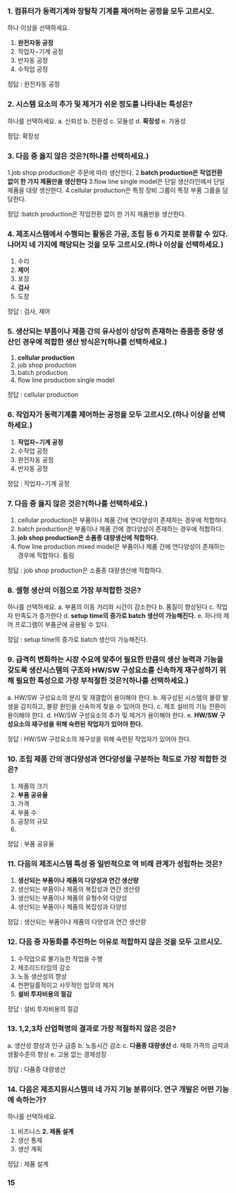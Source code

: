 ### 1. 컴퓨터가 동력기계와 장탈착 기계를 제어하는 공정을 모두 고르시오.


하나 이상을 선택하세요.
1. **완전자동 공정**
2. 작업자−기계 공정
3. 반자동 공정
4. 수작업 공정

정답 : 완전자동 공정

### 2. 시스템 요소의 추가 및 제거가 쉬운 정도를 나타내는 특성은?

하나를 선택하세요.
a. 신뢰성
b. 전환성
c. 모듈성
d. **확장성**
e. 가용성

정답: 확장성

### 3. 다음 중 옳지 않은 것은?(하나를 선택하세요.)
1.job shop production은 주문에 따라 생산한다.
2.**batch production은 작업전환 없이 한 가지 제품만을 생산한다**
3.flow line single model은 단일 생산라인에서 단일 제품을 대량 생산한다.
4.cellular production은 특정 장비 그룹이 특정 부품 그룹을 담당한다.

정답 :batch production은 작업전환 없이 한 가지 제품만을 생산한다.

### 4. 제조시스템에서 수행되는 활동은 가공, 조립 등 6 가지로 분류할 수 있다. 나머지 네 가지에 해당되는 것을 모두 고르시오.(하나 이상을 선택하세요.)
1. 수리
2. **제어** 
3. 포장 
4. **검사** 
5. 도장 

정답 : 검사, 제어

### 5. 생산되는 부품이나 제품 간의 유사성이 상당히 존재하는 중품종 중량 생산인 경우에 적합한 생산 방식은?(하나를 선택하세요.)
1. **cellular production** 
2. job shop production
3. batch production
4. flow line production single model

정답 : cellular production

### 6. 작업자가 동력기계를 제어하는 공정을 모두 고르시오.(하나 이상을 선택하세요.)
1. **작업자−기계 공정**
2. 수작업 공정
3. 완전자동 공정
4. 반자동 공정 

정답 : 작업자−기계 공정

### 7. 다음 중 옳지 않은 것은?(하나를 선택하세요.)
1. cellular production은 부품이나 제품 간에 연다양성이 존재하는 경우에 적합하다.
2. batch production은 부품이나 제품 간에 경다양성이 존재하는 경우에 적합하다.
3. **job shop production은 소품종 대량생산에 적합하다.**
4. flow line production mixed model은 부품이나 제품 간에 연다양성이 존재하는 경우에 적합하다. 틀림

정답 : job shop production은 소품종 대량생산에 적합하다.

### 8. 셀형 생산의 이점으로 가장 부적합한 것은?

하나를 선택하세요.
a. 부품의 이동 거리와 시간이 감소한다
b. 품질이 향상된다
c. 작업자 만족도가 증가한다
d. **setup time의 증가로 batch 생산이 가능해진다.**
e. 하나의 제어 프로그램이 부품군에 공용될 수 있다.

정답 : setup time의 증가로 batch 생산이 가능해진다.

### 9. 급격히 변화하는 시장 수요에 맞추어 필요한 만큼의 생산 능력과 기능을 갖도록 생산시스템의 구조와 HW/SW 구성요소를 신속하게 재구성하기 위해 필요한 특성으로 가장 부적절한 것은?(하나를 선택하세요.)
a. HW/SW 구성요소의 분리 및 재결합이 용이해야 한다.
b. 재구성된 시스템의 불량 발생을 감지하고, 불량 원인을 신속하게 찾을 수 있어야 한다.
c. 제조 설비의 기능 전환이 용이해야 한다.
d. HW/SW 구성요소의 추가 및 제거가 용이해야 한다.
e. **HW/SW 구성요소의 재구성을 위해 숙련된 작업자가 있어야 한다.**

정답 : HW/SW 구성요소의 재구성을 위해 숙련된 작업자가 있어야 한다.

### 10. 조립 제품 간의 경다양성과 연다양성을 구분하는 척도로 가장 적합한 것은?
1. 제품의 크기
2. **부품 공유율**
3. 가격
4. 부품 수
5. 공장의 규모
6. 
정답 : 부품 공유율

### 11. 다음의 제조시스템 특성 중 일반적으로 역 비례 관계가 성립하는 것은?
1. **생산되는 부품이나 제품의 다양성과 연간 생산량**
2. 생산되는 부품이나 제품의 복잡성과 연간 생산량
3. 생산되는 부품이나 제품의 유형수와 다양성
4. 생산되는 부품이나 제품의 복잡성과 다양성

정답 : 생산되는 부품이나 제품의 다양성과 연간 생산량

### 12. 다음 중 자동화를 추진하는 이유로 적합하지 않은 것을 모두 고르시오.
1. 수작업으로 불가능한 작업을 수행
2. 제조리드타임의 감소
3. 노동 생산성의 향상
4. 천편일률적이고 사무적인 업무의 제거
5. **설비 투자비용의 절감**

정답 : 설비 투자비용의 절감

### 13. 1,2,3차 산업혁명의 결과로 가장 적절하지 않은 것은?
a. 생산성 향상과 인구 급증
b. 노동시간 감소 
c. **다품종 대량생산**
d. 재화 가격의 급락과 생활수준의 향상
e. 고용 없는 경제성장

정답 : 다품종 대량생산

### 14. 다음은 제조지원시스템의 네 가지 기능 분류이다. 연구 개발은 어떤 기능에 속하는가?


하나를 선택하세요.
1. 비즈니스
**2. 제품 설계**
3. 생산 통제
4. 생산 계획

정답 : 제품 설계

### 15

